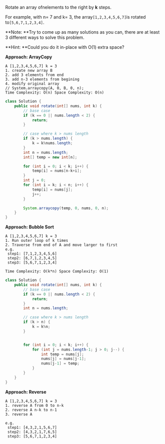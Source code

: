 Rotate an array ofnelements to the right by **k** steps.

For example, with n= 7 and k= 3, the array`[1,2,3,4,5,6,7]`is rotated to`[5,6,7,1,2,3,4]`.

**Note: **Try to come up as many solutions as you can, there are at least 3 different ways to solve this problem.

**Hint: **Could you do it in-place with O\(1\) extra space?

**Approach:  ArrayCopy**

```
A [1,2,3,4,5,6,7] k = 3
1. create new array B
2. add 3 elements from end
3. add n-3 elements from begining
4. modify original array
// System.arraycopy(A, 0, B, 0, n);
Time Complexity: O(n) Space Complexity: O(n)
```

```java
class Solution {
    public void rotate(int[] nums, int k) {
        // base case
        if (k == 0 || nums.length < 2) {
            return;
        }

        // case where k > nums length
        if (k > nums.length) {
            k = k%nums.length;
        }
        int n = nums.length;
        int[] temp = new int[n];

        for (int i = 0; i < k; i++) {
            temp[i] = nums[n-k+i];
        }
        int j = 0;
        for (int i = k; i < n; i++) {
            temp[i] = nums[j];
            j++;
        }

        System.arraycopy(temp, 0, nums, 0, n);
    }
}
```

**Approach:  Bubble Sort**

```
A [1,2,3,4,5,6,7] k = 3
1. Run outer loop of k times
2. Traverse from end of A and move larger to first
e.g. 
 step1: [7,1,2,3,4,5,6]
 step2: [6,7,1,2,3,4,5]
 step3: [5,6,7,1,2,3,4]

Time Complexity: O(k*n) Space Complexity: O(1)
```

```java
class Solution {
    public void rotate(int[] nums, int k) {
        // base case
        if (k == 0 || nums.length < 2) {
            return;
        }
        int n = nums.length;

        // case where k > nums length
        if (k > n) {
            k = k%n;
        }


        for (int i = 0; i < k; i++) {
            for (int j = nums.length-1; j > 0; j--) {
                int temp = nums[j];
                nums[j] = nums[j-1];
                nums[j-1] = temp;
            }
        }
    }
}
```

**Approach: Reverse**

```
A [1,2,3,4,5,6,7] k = 3
1. reverse A from 0 to n-k
2. reverse A n-k to n-1
3. reverse A

e.g. 
 step1: [4,3,2,1,5,6,7]
 step2: [4,3,2,1,7,6,5]
 step3: [5,6,7,1,2,3,4]


```



